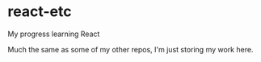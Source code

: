 # react-etc
My progress learning React

Much the same as some of my other repos, I'm just storing my work here. 
